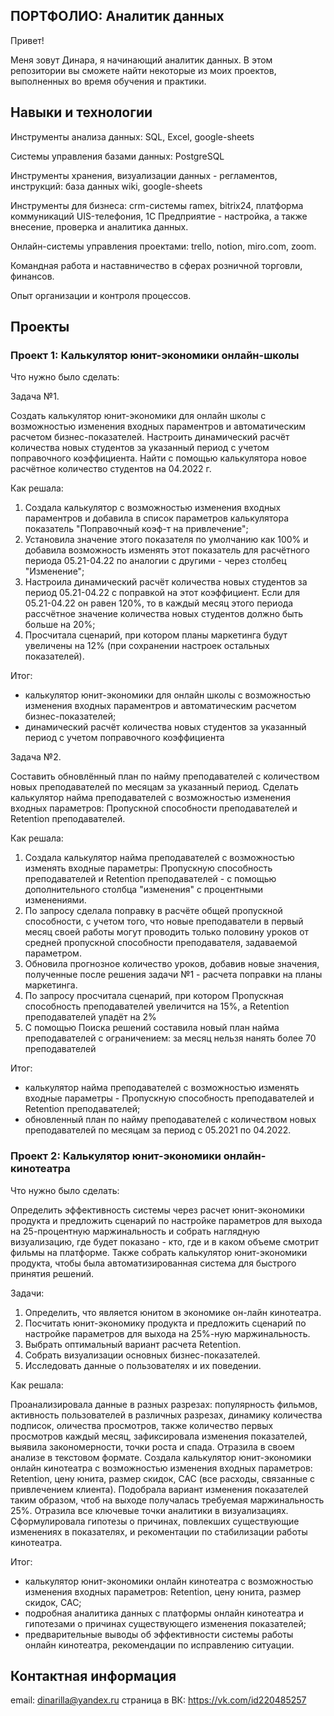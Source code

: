 ## ПОРТФОЛИО: Аналитик данных

Привет! 

Меня зовут Динара, я начинающий аналитик данных. В этом репозитории вы сможете найти некоторые из моих проектов, выполненных во время обучения и практики. 

## Навыки и технологии

Инструменты анализа данных: SQL, Excel, google-sheets

Системы управления базами данных: PostgreSQL

Инструменты хранения, визуализации данных - регламентов, инструкций: база данных wiki, google-sheets

Инструменты для бизнеса: crm-системы ramex, bitrix24, платформа коммуникаций UIS-телефония, 1С Предприятие - настройка, а также внесение, проверка и аналитика данных. 

Онлайн-системы управления проектами: trello, notion, miro.com, zoom. 

Командная работа и наставничество в сферах розничной торговли, финансов. 

Опыт организации и контроля процессов. 

## Проекты

### Проект 1: Калькулятор юнит-экономики онлайн-школы

Что нужно было сделать:

Задача №1.

Создать калькулятор юнит-экономики для онлайн школы с возможностью изменения входных параментров и автоматическим расчетом бизнес-показателей. Настроить динамический расчёт количества новых студентов за указанный период с учетом поправочного коэффициента. Найти с помощью калькулятора новое расчётное количество студентов на 04.2022 г.
   
Как решала:
1) Создала калькулятор с возможностью изменения входных параментров и добавила в список параметров калькулятора показатель "Поправочный коэф-т на привлечение";			
2) Установила значение этого показателя по умолчанию как 100% и добавила возможность изменять этот показатель для расчётного периода 05.21-04.22 по аналогии с другими - через столбец "Изменение";							
3) Настроила динамический расчёт количества новых студентов за период 05.21-04.22 с поправкой на этот коэффициент. Если для 05.21-04.22 он равен 120%, то в каждый месяц этого периода рассчётное значение количества новых студентов должно быть больше на 20%;				
4) Просчитала сценарий, при котором планы маркетинга будут увеличены на 12% (при сохранении настроек остальных показателей).							
				
Итог:
- калькулятор юнит-экономики для онлайн школы с возможностью изменения входных параментров и автоматическим расчетом бизнес-показателей;
- динамический расчёт количества новых студентов за указанный период с учетом поправочного коэффициента


Задача №2.

Составить обновлённый план по найму преподавателей с количеством новых преподавателей по месяцам за указанный период.
Сделать калькулятор найма преподавателей с возможностью изменения входных параметров: Пропускной способности преподавателей и Retention преподавателей.

Как решала:
1) Создала калькулятор найма преподавателей с возможностью изменять входные параметры: Пропускную способность преподавателей и Retention преподавателей - с помощью дополнительного столбца "изменения" с процентными изменениями.
2) По запросу сделала поправку в расчёте общей пропускной способности, с учетом того, что новые преподаватели в первый месяц своей работы могут проводить только половину уроков от средней пропускной способности преподавателя, задаваемой параметром.
3) Обновила прогнозное количество уроков, добавив новые значения, полученные после решения задачи №1 - расчета поправки на планы маркетинга.
4) По запросу просчитала сценарий, при котором Пропускная способность преподавателей увеличится на 15%, а Retention преподавателей упадёт на 2%
5) С помощью Поиска решений составила новый план найма преподавателей с ограничением: за месяц нельзя нанять более 70 преподавателей

Итог:
- калькулятор найма преподавателей с возможностью изменять входные параметры - Пропускную способность преподавателей и Retention преподавателей;
- обновленный план по найму преподавателей с количеством новых преподавателей по месяцам за период с 05.2021 по 04.2022.

### Проект 2: Калькулятор юнит-экономики онлайн-кинотеатра

Что нужно было сделать:

Определить эффективность системы через расчет юнит-экономики продукта и предложить сценарий по настройке параметров для выхода на 25-процентную маржинальность и собрать наглядную визуализацию, где будет показано - кто, где и в каком объеме смотрит фильмы на платформе. Также собрать калькулятор юнит-экономики продукта, чтобы была автоматизированная система для быстрого принятия решений. 

Задачи:

1. Определить, что является юнитом в экономике он-лайн кинотеатра.
2. Посчитать юнит-экономику продукта и предложить сценарий по настройке параметров для выхода на 25%-ную маржинальность.
3. Выбрать оптимальный вариант расчета Retention. 
4. Собрать визуализации основных бизнес-показателей.
5. Исследовать данные о пользователях и их поведении.

Как решала:

Проанализировала данные в разных разрезах: популярность фильмов, активность пользователей в различных разрезах, динамику количества подписок, оличества просмотров, также количество первых просмотров каждый месяц, зафиксировала изменения показателей, выявила закономерности, точки роста и спада. Отразила в своем анализе в текстовом формате. 
Создала калькулятор  юнит-экономики онлайн кинотеатра с возможностью изменения входных параметров: Retention, цену юнита, размер скидок, CAC (все расходы, связанные с привлечением клиента). Подобрала вариант изменения показателей таким образом, чтоб на выходе получалась требуемая маржинальность 25%. 
Отразила все ключевые точки аналитики в визуализациях. Сформулировала гипотезы о причинах, повлекших существующие изменениях в показателях, и рекоментации по стабилизации работы кинотеатра. 

Итог:
- калькулятор  юнит-экономики онлайн кинотеатра с возможностью изменения входных параметров: Retention, цену юнита, размер скидок, CAC;
- подробная аналитика данных с платформы онлайн кинотеатра и гипотезами о причинах существующего изменения показателей;
- предварительные выводы об эффективности системы работы онлайн кинотеатра, рекомендации по исправлению ситуации.


## Контактная информация

email: dinarilla@yandex.ru
страница в ВК: https://vk.com/id220485257


